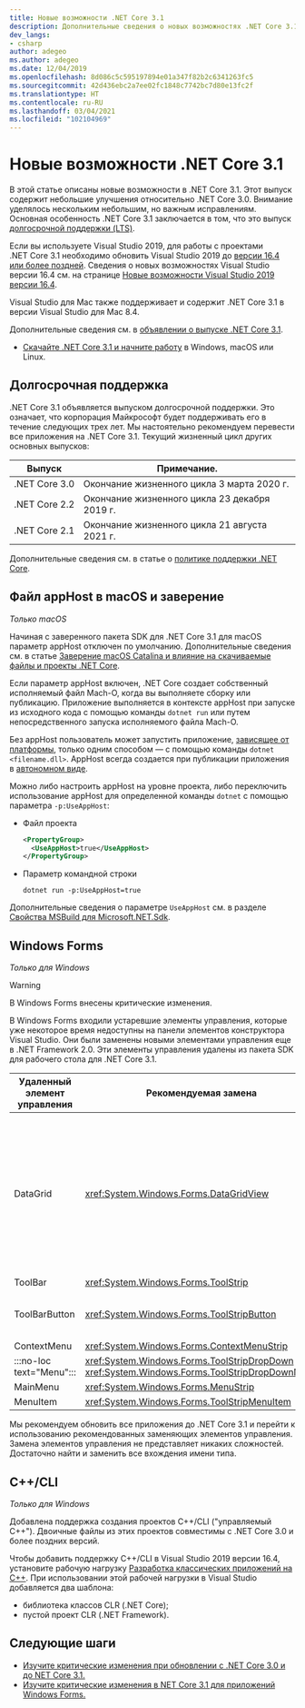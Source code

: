 ```yaml
---
title: Новые возможности .NET Core 3.1
description: Дополнительные сведения о новых возможностях .NET Core 3.1.
dev_langs:
- csharp
author: adegeo
ms.author: adegeo
ms.date: 12/04/2019
ms.openlocfilehash: 8d086c5c595197894e01a347f82b2c6341263fc5
ms.sourcegitcommit: 42d436ebc2a7ee02fc1848c7742bc7d80e13fc2f
ms.translationtype: HT
ms.contentlocale: ru-RU
ms.lasthandoff: 03/04/2021
ms.locfileid: "102104969"
---
```

# <a name="whats-new-in-net-core-31"></a>Новые возможности .NET Core 3.1

В этой статье описаны новые возможности в .NET Core 3.1. Этот выпуск содержит небольшие улучшения относительно .NET Core 3.0. Внимание уделялось нескольким небольшим, но важным исправлениям. Основная особенность .NET Core 3.1 заключается в том, что это выпуск [долгосрочной поддержки (LTS)](#long-term-support).

Если вы используете Visual Studio 2019, для работы с проектами .NET Core 3.1 необходимо обновить Visual Studio 2019 до [версии 16.4 или более поздней](https://visualstudio.microsoft.com/downloads/). Сведения о новых возможностях Visual Studio версии 16.4 см. на странице [Новые возможности Visual Studio 2019 версии 16.4](/visualstudio/releases/2019/release-notes-v16.4#whats-new-in-visual-studio-2019-version-164).

Visual Studio для Mac также поддерживает и содержит .NET Core 3.1 в версии Visual Studio для Mac 8.4.

Дополнительные сведения см. в [объявлении о выпуске .NET Core 3.1](https://devblogs.microsoft.com/dotnet/announcing-net-core-3-1/).

- [Скачайте .NET Core 3.1 и начните работу](https://dotnet.microsoft.com/download/dotnet/3.1) в Windows, macOS или Linux.

## <a name="long-term-support"></a>Долгосрочная поддержка

.NET Core 3.1 объявляется выпуском долгосрочной поддержки. Это означает, что корпорация Майкрософт будет поддерживать его в течение следующих трех лет. Мы настоятельно рекомендуем перевести все приложения на .NET Core 3.1. Текущий жизненный цикл других основных выпусков:

| Выпуск | Примечание. |
| ------- | ---- |
| .NET Core 3.0 | Окончание жизненного цикла 3 марта 2020 г.     |
| .NET Core 2.2 | Окончание жизненного цикла 23 декабря 2019 г. |
| .NET Core 2.1 | Окончание жизненного цикла 21 августа 2021 г.    |

Дополнительные сведения см. в статье о [политике поддержки .NET Core](https://dotnet.microsoft.com/platform/support/policy/dotnet-core).

## <a name="macos-apphost-and-notarization"></a>Файл appHost в macOS и заверение

*Только macOS*

Начиная с заверенного пакета SDK для .NET Core 3.1 для macOS параметр appHost отключен по умолчанию. Дополнительные сведения см. в статье [Заверение macOS Catalina и влияние на скачиваемые файлы и проекты .NET Core](../install/macos-notarization-issues.md).

Если параметр appHost включен, .NET Core создает собственный исполняемый файл Mach-O, когда вы выполняете сборку или публикацию. Приложение выполняется в контексте appHost при запуске из исходного кода с помощью команды `dotnet run` или путем непосредственного запуска исполняемого файла Mach-O.

Без appHost пользователь может запустить приложение, [зависящее от платформы](../deploying/index.md#publish-framework-dependent), только одним способом — с помощью команды `dotnet <filename.dll>`. AppHost всегда создается при публикации приложения в [автономном виде](../deploying/index.md#publish-self-contained).

Можно либо настроить appHost на уровне проекта, либо переключить использование appHost для определенной команды `dotnet` с помощью параметра `-p:UseAppHost`:

- Файл проекта

  ```xml
  <PropertyGroup>
    <UseAppHost>true</UseAppHost>
  </PropertyGroup>
  ```

- Параметр командной строки

  ```dotnetcli
  dotnet run -p:UseAppHost=true
  ```

Дополнительные сведения о параметре `UseAppHost` см. в разделе [Свойства MSBuild для Microsoft.NET.Sdk](../project-sdk/msbuild-props.md#useapphost).

## <a name="windows-forms"></a>Windows Forms

*Только для Windows*

> [!WARNING]
> В Windows Forms внесены критические изменения.

В Windows Forms входили устаревшие элементы управления, которые уже некоторое время недоступны на панели элементов конструктора Visual Studio. Они были заменены новыми элементами управления еще в .NET Framework 2.0. Эти элементы управления удалены из пакета SDK для рабочего стола для .NET Core 3.1.

| Удаленный элемент управления | Рекомендуемая замена | Соответствующие удаленные интерфейсы API |
| --------------- | ----------------------- | ----------------------- |
| DataGrid        | <xref:System.Windows.Forms.DataGridView>      | DataGridCell<br/>DataGridRow<br/>DataGridTableCollection<br/>DataGridColumnCollection<br/>DataGridTableStyle<br/>DataGridColumnStyle<br/>DataGridLineStyle<br/>DataGridParentRowsLabel<br/>DataGridParentRowsLabelStyle<br/>DataGridBoolColumn<br/>DataGridTextBox<br/>GridColumnStylesCollection<br/>GridTableStylesCollection<br/>HitTestType |
| ToolBar         | <xref:System.Windows.Forms.ToolStrip>         | ToolBarAppearance |
| ToolBarButton   | <xref:System.Windows.Forms.ToolStripButton>   | ToolBarButtonClickEventArgs<br/>ToolBarButtonClickEventHandler<br/>ToolBarButtonStyle<br/>ToolBarTextAlign |
| ContextMenu     | <xref:System.Windows.Forms.ContextMenuStrip>  |  |
| :::no-loc text="Menu"::: | <xref:System.Windows.Forms.ToolStripDropDown><br/><xref:System.Windows.Forms.ToolStripDropDownMenu> | MenuItemCollection |
| MainMenu        | <xref:System.Windows.Forms.MenuStrip>         |  |
| MenuItem        | <xref:System.Windows.Forms.ToolStripMenuItem> |  |

Мы рекомендуем обновить все приложения до .NET Core 3.1 и перейти к использованию рекомендованных заменяющих элементов управления. Замена элементов управления не представляет никаких сложностей. Достаточно найти и заменить все вхождения имени типа.

## <a name="ccli"></a>C++/CLI

*Только для Windows*

Добавлена поддержка создания проектов C++/CLI ("управляемый C++"). Двоичные файлы из этих проектов совместимы с .NET Core 3.0 и более поздних версий.

Чтобы добавить поддержку C++/CLI в Visual Studio 2019 версии 16.4, установите рабочую нагрузку [Разработка классических приложений на C++](/cpp/build/vscpp-step-0-installation?view=vs-2019#step-4---choose-workloads). При использовании этой рабочей нагрузки в Visual Studio добавляется два шаблона:

- библиотека классов CLR (.NET Core);
- пустой проект CLR (.NET Framework).

## <a name="next-steps"></a>Следующие шаги

- [Изучите критические изменения при обновлении с .NET Core 3.0 и до NET Core 3.1.](../compatibility/3.1.md)
- [Изучите критические изменения в NET Core 3.1 для приложений Windows Forms.](../compatibility/winforms.md#net-core-31)
